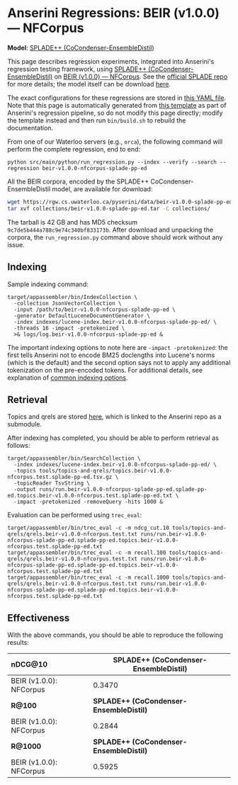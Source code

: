 # Anserini Regressions: BEIR (v1.0.0) &mdash; NFCorpus

**Model**: [SPLADE++ (CoCondenser-EnsembleDistil)](https://arxiv.org/abs/2205.04733)

This page describes regression experiments, integrated into Anserini's regression testing framework, using [SPLADE++ (CoCondenser-EnsembleDistil)](https://arxiv.org/abs/2205.04733) on [BEIR (v1.0.0) &mdash; NFCorpus](http://beir.ai/).
See the [official SPLADE repo](https://github.com/naver/splade) for more details; the model itself can be download [here](https://huggingface.co/naver/splade-cocondenser-ensembledistil).

The exact configurations for these regressions are stored in [this YAML file](../../src/main/resources/regression/beir-v1.0.0-nfcorpus-splade-pp-ed.yaml).
Note that this page is automatically generated from [this template](../../src/main/resources/docgen/templates/beir-v1.0.0-nfcorpus-splade-pp-ed.template) as part of Anserini's regression pipeline, so do not modify this page directly; modify the template instead and then run `bin/build.sh` to rebuild the documentation.

From one of our Waterloo servers (e.g., `orca`), the following command will perform the complete regression, end to end:

```
python src/main/python/run_regression.py --index --verify --search --regression beir-v1.0.0-nfcorpus-splade-pp-ed
```

All the BEIR corpora, encoded by the SPLADE++ CoCondenser-EnsembleDistil model, are available for download:

```bash
wget https://rgw.cs.uwaterloo.ca/pyserini/data/beir-v1.0.0-splade-pp-ed.tar -P collections/
tar xvf collections/beir-v1.0.0-splade-pp-ed.tar -C collections/
```

The tarball is 42 GB and has MD5 checksum `9c7de5b444a788c9e74c340bf833173b`.
After download and unpacking the corpora, the `run_regression.py` command above should work without any issue.

## Indexing

Sample indexing command:

```
target/appassembler/bin/IndexCollection \
  -collection JsonVectorCollection \
  -input /path/to/beir-v1.0.0-nfcorpus-splade-pp-ed \
  -generator DefaultLuceneDocumentGenerator \
  -index indexes/lucene-index.beir-v1.0.0-nfcorpus-splade-pp-ed/ \
  -threads 16 -impact -pretokenized \
  >& logs/log.beir-v1.0.0-nfcorpus-splade-pp-ed &
```

The important indexing options to note here are `-impact -pretokenized`: the first tells Anserini not to encode BM25 doclengths into Lucene's norms (which is the default) and the second option says not to apply any additional tokenization on the pre-encoded tokens.
For additional details, see explanation of [common indexing options](../../docs/common-indexing-options.md).

## Retrieval

Topics and qrels are stored [here](https://github.com/castorini/anserini-tools/tree/master/topics-and-qrels), which is linked to the Anserini repo as a submodule.

After indexing has completed, you should be able to perform retrieval as follows:

```
target/appassembler/bin/SearchCollection \
  -index indexes/lucene-index.beir-v1.0.0-nfcorpus-splade-pp-ed/ \
  -topics tools/topics-and-qrels/topics.beir-v1.0.0-nfcorpus.test.splade-pp-ed.tsv.gz \
  -topicReader TsvString \
  -output runs/run.beir-v1.0.0-nfcorpus-splade-pp-ed.splade-pp-ed.topics.beir-v1.0.0-nfcorpus.test.splade-pp-ed.txt \
  -impact -pretokenized -removeQuery -hits 1000 &
```

Evaluation can be performed using `trec_eval`:

```
target/appassembler/bin/trec_eval -c -m ndcg_cut.10 tools/topics-and-qrels/qrels.beir-v1.0.0-nfcorpus.test.txt runs/run.beir-v1.0.0-nfcorpus-splade-pp-ed.splade-pp-ed.topics.beir-v1.0.0-nfcorpus.test.splade-pp-ed.txt
target/appassembler/bin/trec_eval -c -m recall.100 tools/topics-and-qrels/qrels.beir-v1.0.0-nfcorpus.test.txt runs/run.beir-v1.0.0-nfcorpus-splade-pp-ed.splade-pp-ed.topics.beir-v1.0.0-nfcorpus.test.splade-pp-ed.txt
target/appassembler/bin/trec_eval -c -m recall.1000 tools/topics-and-qrels/qrels.beir-v1.0.0-nfcorpus.test.txt runs/run.beir-v1.0.0-nfcorpus-splade-pp-ed.splade-pp-ed.topics.beir-v1.0.0-nfcorpus.test.splade-pp-ed.txt
```

## Effectiveness

With the above commands, you should be able to reproduce the following results:

| **nDCG@10**                                                                                                  | **SPLADE++ (CoCondenser-EnsembleDistil)**|
|:-------------------------------------------------------------------------------------------------------------|-----------|
| BEIR (v1.0.0): NFCorpus                                                                                      | 0.3470    |
| **R@100**                                                                                                    | **SPLADE++ (CoCondenser-EnsembleDistil)**|
| BEIR (v1.0.0): NFCorpus                                                                                      | 0.2844    |
| **R@1000**                                                                                                   | **SPLADE++ (CoCondenser-EnsembleDistil)**|
| BEIR (v1.0.0): NFCorpus                                                                                      | 0.5925    |
